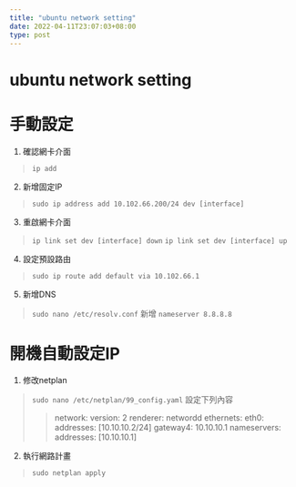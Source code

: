 ```yaml
---
title: "ubuntu network setting"
date: 2022-04-11T23:07:03+08:00
type: post
---
```

# ubuntu network setting

# 手動設定

1. 確認網卡介面
> `ip add`

2. 新增固定IP
> `sudo ip address add 10.102.66.200/24 dev [interface]`

3. 重啟網卡介面
> `ip link set dev [interface] down`
> `ip link set dev [interface] up`

4. 設定預設路由
> `sudo ip route add default via 10.102.66.1`

5. 新增DNS
> `sudo nano /etc/resolv.conf`
> 新增
> `nameserver 8.8.8.8`


# 開機自動設定IP
1. 修改netplan
> `sudo nano /etc/netplan/99_config.yaml`
> 設定下列內容
>> network:
>>  version: 2
>>  renderer: networdd
>>  ethernets:
>>   eth0:
>>    addresses: [10.10.10.2/24]
>>    gateway4: 10.10.10.1
>>    nameservers:
>>     addresses: [10.10.10.1]

2. 執行網路計畫
> `sudo netplan apply`